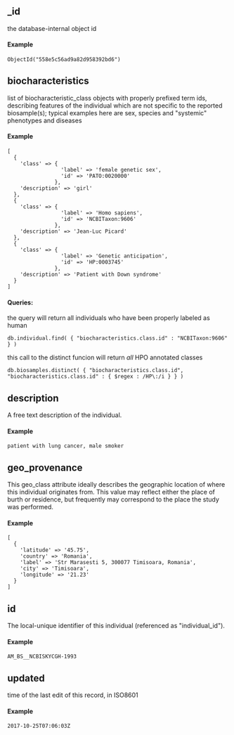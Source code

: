 
## _id

the database-internal object id

#### Example

`ObjectId("558e5c56ad9a82d958392bd6")
`

## biocharacteristics

list of biocharacteristic_class objects with properly prefixed term ids, describing features of the individual which are not specific to the reported biosample(s); typical examples here are sex, species and "systemic" phenotypes and diseases

#### Example

```
[
  {
    'class' => {
                 'label' => 'female genetic sex',
                 'id' => 'PATO:0020000'
               },
    'description' => 'girl'
  },
  {
    'class' => {
                 'label' => 'Homo sapiens',
                 'id' => 'NCBITaxon:9606'
               },
    'description' => 'Jean-Luc Picard'
  },
  {
    'class' => {
                 'label' => 'Genetic anticipation',
                 'id' => 'HP:0003745'
               },
    'description' => 'Patient with Down syndrome'
  }
]

```

#### Queries:
the query will return all individuals who have been properly labeled as human
```
db.individual.find( { "biocharacteristics.class.id" : "NCBITaxon:9606" } )
```

this call to the distinct funcion will return *all* HPO annotated classes
```
db.biosamples.distinct( { "biocharacteristics.class.id", "biocharacteristics.class.id" : { $regex : /HP\:/i } } )
```

## description

A free text description of the individual.

#### Example

`patient with lung cancer, male smoker
`

## geo_provenance

This geo_class attribute ideally describes the geographic location of where this individual originates from.
This value may reflect either the place of burth or residence, but frequently may correspond to the place the study was performed.


#### Example

```
[
  {
    'latitude' => '45.75',
    'country' => 'Romania',
    'label' => 'Str Marasesti 5, 300077 Timisoara, Romania',
    'city' => 'Timisoara',
    'longitude' => '21.23'
  }
]

```

## id

The local-unique identifier of this individual (referenced as "individual_id").

#### Example

`AM_BS__NCBISKYCGH-1993
`

## updated

time of the last edit of this record, in ISO8601

#### Example

`2017-10-25T07:06:03Z
`

